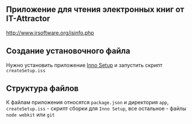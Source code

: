 ## Приложение для чтения электронных книг от IT-Attractor

http://www.jrsoftware.org/isinfo.php

## Создание установочного файла

Нужно установить приложение [Inno Setup](http://www.jrsoftware.org/isinfo.php)
и запустить скрипт `createSetup.iss`


## Структура файлов

К файлам приложения относятся `package.json` и директория `app`, `createSetup.iss` - скрипт
сборки для `Inno Setup`, все остальное - файлы `node webkit` или `git`
